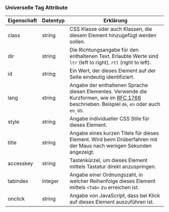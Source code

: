 ### Universelle Tag Attribute

| Eigenschaft | Datentyp | Erklärung                                                                                                                                                                                    |
|-------------|----------|----------------------------------------------------------------------------------------------------------------------------------------------------------------------------------------------|
| class       | string   | CSS Klasse oder auch Klassen, die diesem Element hinzugefügt werden sollen.                                                                                                                  |
| dir         | string   | Die Richtungsangabe für den enthaltenen Text. Erlaubte Werte sind `ltr` (left to right), `rtl` (right to left).                                                                              |
| id          | string   | Ein Wert, der dieses Element auf der Seite eindeutig identifiziert.                                                                                                                          |
| lang        | string   | Angabe der enthaltenen Sprache diesen Elementes. Verwende die Kurzformen, wie im [RFC 1766](https://www.rfc-editor.org/rfc/rfc1766.html) beschrieben. Beispiel `de`, `en` oder auch `en_US`. |
| style       | string   | Angabe individueller CSS Stile für dieses Element.                                                                                                                                           |
| title       | string   | Angabe eines kurzen Titels für dieses Element. Wird beim Drüberfahren mit der Maus nach wenigen Sekunden angezeigt.                                                                          |
| accesskey   | string   | Tastenkürzel, um dieses Element mittels Tastatur direkt anzuspringen.                                                                                                                        |
| tabindex    | integer  | Angabe einer Ordnungszahl, in welcher Reihenfolge dieses Element mittels `<Tab>` zu erreichen ist.                                                                                           |
| onclick     | string   | Angabe von JavaScript, dass bei Klick auf dieses Element auszuführen ist.                                                                                                                    |
